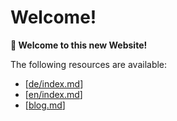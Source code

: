 # Welcome!

**👋 Welcome to this new Website!**

The following resources are available:
- [[de/index.md]]
- [[en/index.md]]
- [[blog.md]]

[//begin]: # "Autogenerated link references for markdown compatibility"
[de/index.md]: de/index.md "Wissensbasis"
[en/index.md]: en/index.md "Personal Knowledge Base"
[blog.md]: en/blog/blog.md "Blog"
[//end]: # "Autogenerated link references"
